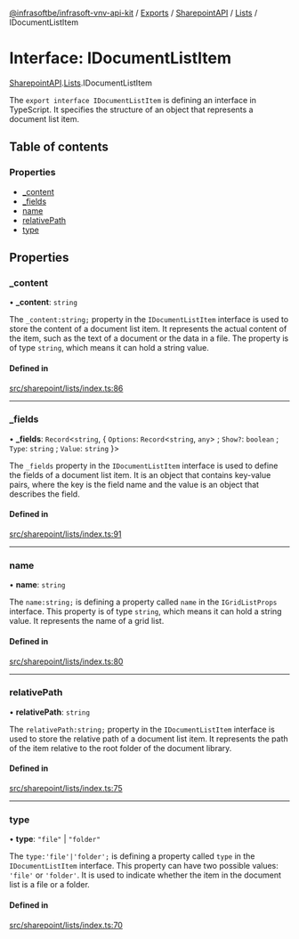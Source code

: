 [@infrasoftbe/infrasoft-vnv-api-kit](../README.md) / [Exports](../modules.md) / [SharepointAPI](../modules/SharepointAPI.md) / [Lists](../modules/SharepointAPI.Lists.md) / IDocumentListItem

# Interface: IDocumentListItem

[SharepointAPI](../modules/SharepointAPI.md).[Lists](../modules/SharepointAPI.Lists.md).IDocumentListItem

The `export interface IDocumentListItem` is defining an interface in TypeScript. It specifies the
structure of an object that represents a document list item.

## Table of contents

### Properties

- [\_content](SharepointAPI.Lists.IDocumentListItem.md#_content)
- [\_fields](SharepointAPI.Lists.IDocumentListItem.md#_fields)
- [name](SharepointAPI.Lists.IDocumentListItem.md#name)
- [relativePath](SharepointAPI.Lists.IDocumentListItem.md#relativepath)
- [type](SharepointAPI.Lists.IDocumentListItem.md#type)

## Properties

### \_content

• **\_content**: `string`

The `_content:string;` property in the `IDocumentListItem` interface is used to store the content
of a document list item. It represents the actual content of the item, such as the text of a
document or the data in a file. The property is of type `string`, which means it can hold a string
value.

#### Defined in

[src/sharepoint/lists/index.ts:86](https://github.com/infrasoftbe/Infrasoft-vnv-api-kit/blob/63c0e77/src/sharepoint/lists/index.ts#L86)

___

### \_fields

• **\_fields**: `Record`\<`string`, \{ `Options`: `Record`\<`string`, `any`\> ; `Show?`: `boolean` ; `Type`: `string` ; `Value`: `string`  }\>

The `_fields` property in the `IDocumentListItem` interface is used to define the fields of a
document list item. It is an object that contains key-value pairs, where the key is the field name
and the value is an object that describes the field.

#### Defined in

[src/sharepoint/lists/index.ts:91](https://github.com/infrasoftbe/Infrasoft-vnv-api-kit/blob/63c0e77/src/sharepoint/lists/index.ts#L91)

___

### name

• **name**: `string`

The `name:string;` is defining a property called `name` in the `IGridListProps` interface. This
property is of type `string`, which means it can hold a string value. It represents the name of a
grid list.

#### Defined in

[src/sharepoint/lists/index.ts:80](https://github.com/infrasoftbe/Infrasoft-vnv-api-kit/blob/63c0e77/src/sharepoint/lists/index.ts#L80)

___

### relativePath

• **relativePath**: `string`

The `relativePath:string;` property in the `IDocumentListItem` interface is used to store the
relative path of a document list item. It represents the path of the item relative to the root
folder of the document library.

#### Defined in

[src/sharepoint/lists/index.ts:75](https://github.com/infrasoftbe/Infrasoft-vnv-api-kit/blob/63c0e77/src/sharepoint/lists/index.ts#L75)

___

### type

• **type**: ``"file"`` \| ``"folder"``

The `type:'file'|'folder';` is defining a property called `type` in the `IDocumentListItem`
interface. This property can have two possible values: `'file'` or `'folder'`. It is used to
indicate whether the item in the document list is a file or a folder.

#### Defined in

[src/sharepoint/lists/index.ts:70](https://github.com/infrasoftbe/Infrasoft-vnv-api-kit/blob/63c0e77/src/sharepoint/lists/index.ts#L70)

